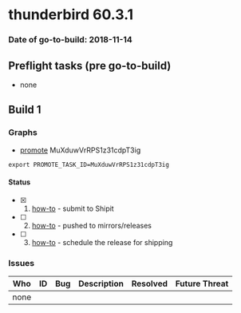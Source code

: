 # thunderbird 60.3.1

### Date of go-to-build: 2018-11-14

## Preflight tasks (pre go-to-build)
- none

## Build 1  

### Graphs
* [promote](https://tools.taskcluster.net/push-inspector/#/MuXduwVrRPS1z31cdpT3ig) MuXduwVrRPS1z31cdpT3ig
```
export PROMOTE_TASK_ID=MuXduwVrRPS1z31cdpT3ig
```


#### Status
- [x] 1.  [how-to](https://wiki.mozilla.org/Release:Release_Automation_on_Mercurial:Starting_a_Release#Submit_to_Ship_It)  - submit to Shipit
- [ ] 2.  [how-to](https://github.com/mozilla-releng/releasewarrior-2.0/blob/master/docs/release-promotion/desktop/howto.md#push-artifacts-to-releases-directory)  - pushed to mirrors/releases
- [ ] 3.  [how-to](https://github.com/mozilla-releng/releasewarrior-2.0/blob/master/docs/release-promotion/desktop/howto.md#ship-the-release)  - schedule the release for shipping

### Issues
| Who                 | ID               | Bug                                                                 | Description                | Resolved                | Future Threat                |
| ------------------- | ---------------- | ------------------------------------------------------------------- | -------------------------- | ----------------------- | ---------------------------- |
| none | | | | | |

